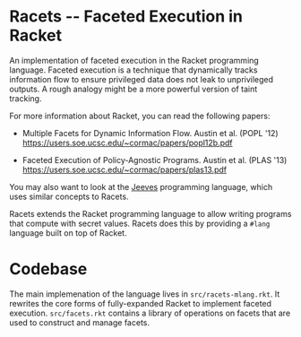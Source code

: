 # Racets -- Faceted Execution in Racket

An implementation of faceted execution in the Racket programming
language. Faceted execution is a technique that dynamically tracks
information flow to ensure privileged data does not leak to
unprivileged outputs. A rough analogy might be a more powerful version
of taint tracking.

For more information about Racket, you can read the following papers:

- Multiple Facets for Dynamic Information Flow. Austin et al. (POPL
  '12) https://users.soe.ucsc.edu/~cormac/papers/popl12b.pdf
  
- Faceted Execution of Policy-Agnostic Programs. Austin et al. (PLAS
  '13) https://users.soe.ucsc.edu/~cormac/papers/plas13.pdf

You may also want to look at the
[Jeeves](https://projects.csail.mit.edu/jeeves/about.php) programming
language, which uses similar concepts to Racets.

Racets extends the Racket programming language to allow writing
programs that compute with secret values. Racets does this by
providing a `#lang` language built on top of Racket.

# Codebase

The main implemenation of the language lives in
`src/racets-mlang.rkt`. It rewrites the core forms of fully-expanded
Racket to implement faceted execution. `src/facets.rkt` contains a
library of operations on facets that are used to construct and manage
facets.
